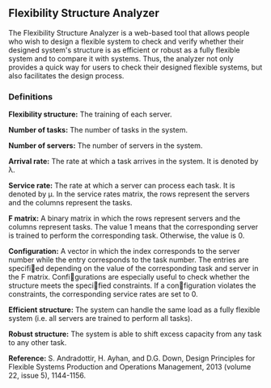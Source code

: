 ## Flexibility Structure Analyzer

The Flexibility Structure Analyzer is a web-based tool that allows people who wish to design a flexible system to check and verify whether their designed system's structure is as efficient or robust as a fully flexible system and to compare it with systems. Thus, the analyzer not only provides a quick way for users to check their designed flexible systems, but also facilitates the design process.

### Definitions

**Flexibility structure:** The training of each server.

**Number of tasks:** The number of tasks in the system.

**Number of servers:** The number of servers in the system.

**Arrival rate:** The rate at which a task arrives in the system. It is denoted by λ.

**Service rate:** The rate at which a server can process each task. It is denoted by μ. In the service rates matrix, the rows represent the servers and the columns represent the tasks.

**F matrix:** A binary matrix in which the rows represent servers and the columns represent tasks. The value 1 means that the corresponding server is trained to perform the corresponding task. Otherwise, the value is 0.

**Configuration:** A vector in which the index corresponds to the server number while the entry corresponds to the task number. The entries are specified depending on the value of the corresponding task and server in the F matrix. Configurations are especially useful to check whether the structure meets the specified constraints. If a configuration violates the constraints, the corresponding service rates are set to 0.

**Efficient structure:** The system can handle the same load as a fully flexible system (i.e. all servers are trained to perform all tasks).

**Robust structure:** The system is able to shift excess capacity from any task to any other task.

**Reference:** S. Andradottir, H. Ayhan, and D.G. Down, Design Principles for Flexible Systems Production and Operations Management, 2013 (volume 22, issue 5), 1144-1156.